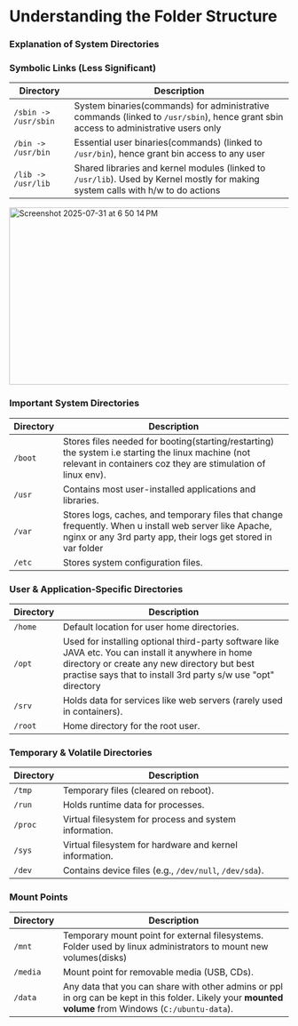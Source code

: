 # Understanding the Folder Structure

### Explanation of System Directories

### **Symbolic Links (Less Significant)**
| Directory | Description |
|-----------|-------------|
| `/sbin -> /usr/sbin` | System binaries(commands) for administrative commands (linked to `/usr/sbin`), hence grant sbin access to administrative users only|
| `/bin -> /usr/bin` | Essential user binaries(commands) (linked to `/usr/bin`), hence grant bin access to any user |
| `/lib -> /usr/lib` | Shared libraries and kernel modules (linked to `/usr/lib`). Used by Kernel mostly for making system calls with h/w to do actions|
<img width="591" height="319" alt="Screenshot 2025-07-31 at 6 50 14 PM" src="https://github.com/user-attachments/assets/d7fcf785-ec16-45be-a02a-ad66ff8f4b70" />


### **Important System Directories**
| Directory | Description |
|-----------|-------------|
| `/boot` | Stores files needed for booting(starting/restarting) the system i.e starting the linux machine (not relevant in containers coz they are stimulation of linux env). |
| `/usr` | Contains most user-installed applications and libraries. |
| `/var` | Stores logs, caches, and temporary files that change frequently. When u install web server like Apache, nginx or any 3rd party app, their logs get stored in var folder |
| `/etc` | Stores system configuration files. |

### **User & Application-Specific Directories**
| Directory | Description |
|-----------|-------------|
| `/home` | Default location for user home directories. |
| `/opt` | Used for installing optional third-party software like JAVA etc. You can install it anywhere in home directory or create any new directory but best practise says that to install 3rd party s/w use "opt" directory  |
| `/srv` | Holds data for services like web servers (rarely used in containers). |
| `/root` | Home directory for the root user. |

### **Temporary & Volatile Directories**
| Directory | Description |
|-----------|-------------|
| `/tmp` | Temporary files (cleared on reboot). |
| `/run` | Holds runtime data for processes. |
| `/proc` | Virtual filesystem for process and system information. |
| `/sys` | Virtual filesystem for hardware and kernel information. |
| `/dev` | Contains device files (e.g., `/dev/null`, `/dev/sda`). |

### **Mount Points**
| Directory | Description |
|-----------|-------------|
| `/mnt` | Temporary mount point for external filesystems. Folder used by linux administrators to mount new volumes(disks) |
| `/media` | Mount point for removable media (USB, CDs). |
| `/data` | Any data that you can share with other admins or ppl in org can be kept in this folder. Likely your **mounted volume** from Windows (`C:/ubuntu-data`). |
